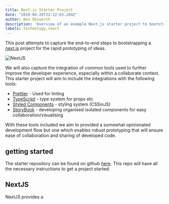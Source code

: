 ```yaml
---
title: Next.js Starter Project 
date: "2019-04-20T22:12:03.284Z"
author: Ben Ebsworth
description: 'Overview of an example Next.js starter project to bootstrap front-end development'
labels: technology,react
---
```

This post attempts to capture the end-to-end steps to bootstrapping a [next.js](https://nextjs.org/) project for the rapid prototyping of ideas.

![NextJS](/nextjs.png)

We will also capture the integration of common tools used to further improve the developer experience, especially within a collaborate context. This starter project will aim to include the integrations with the following tools:

* [Prettier](https://prettier.io/) - Used for linting
* [TypeScript](https://www.typescriptlang.org/) - type system for props etc
* [Styled Components](https://www.styled-components.com/) - styling system (CSSinJS)
* [StoryBook](https://storybook.js.org/) - developing organised isolated components for easy collaboration/visualising

With these tools included we aim to provided a somewhat opinionated development flow but one which enables robust prototyping that will ensure ease of collaboration and sharing of developed code.

## getting started

The starter repository can be found on github [here](https://github.com/castlemilk/react-starter). This repo will have all the necessary instructions to get a project started.

## NextJS

NextJS provides a 